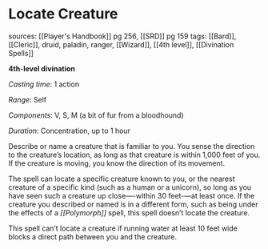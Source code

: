 # Locate Creature
sources: [[Player's Handbook]] pg 256, [[SRD]] pg 159
tags: [[Bard]], [[Cleric]], druid, paladin, ranger, [[Wizard]], [[4th level]], [[Divination Spells]]

**4th-level divination**

*Casting time*: 1 action

*Range*: Self

*Components*: V, S, M (a bit of fur from a bloodhound)

*Duration*: Concentration, up to 1 hour

Describe or name a creature that is familiar to you. You sense the direction to the creature’s location, as long as that creature is within 1,000 feet of you. If the creature is moving, you know the direction of its movement.

The spell can locate a specific creature known to you, or the nearest creature of a specific kind (such as a human or a unicorn), so long as you have seen such a creature up close—-within 30 feet-—at least once. If the creature you described or named is in a different form, such as being under the effects of a *[[Polymorph]]* spell, this spell doesn’t locate the creature.

This spell can’t locate a creature if running water at least 10 feet wide blocks a direct path between you and the creature.
